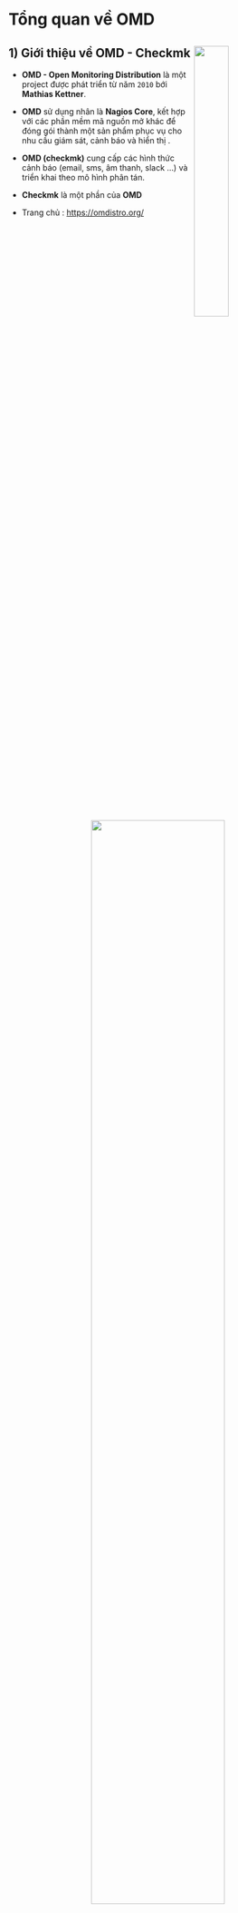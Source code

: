 # Tổng quan về OMD
## **1) Giới thiệu về OMD - Checkmk** <img src=https://i.imgur.com/HhEPPqV.png width=35% align=right>
- **OMD - Open Monitoring Distribution** là một project được phát triển từ năm `2010` bới **Mathias Kettner**. 
- **OMD** sử dụng nhân là **Nagios Core**, kết hợp với các phần mềm mã nguồn mở khác để đóng gói thành một sản phẩm phục vụ cho nhu cầu giám sát, cảnh báo và hiển thị .
- **OMD (checkmk)** cung cấp các hình thức cảnh báo (email, sms, âm thanh, slack …) và triển khai theo mô hình phân tán.
- **Checkmk** là một phần của **OMD**
- Trang chủ : https://omdistro.org/

    <p align=center><img src=https://i.imgur.com/maEveIt.png width=70%></p>
## **2) Lịch sử hình thành của OMD - Checkmk**
- Dự án **Check_MK** được phát triển từ năm `2008` như là một plugin của **Nagios Core**.
- Năm `2010` dự án **OMD** (**Open Monitoring Distribution**) được khởi động bởi **Mathias Kettner**, là sự kết hợp của **Nagios**, **Check_MK**, **NagVis**, **PNP4Nagios**, **DocuWiki**, ... tạo nên sự linh hoạt trong giám sát. Các distro của **OMD** hiện tại đang là **OMD-LABS** và **CHECK_MK RAW**. Trong đó :
    - **OMD-Labs** chứa tất cả các thành phần nguyên bản của **OMD** và một số addons thêm vào như **Grafana**, **InfluxDB**, **Naemon**, **Icinga 2**.
    - **CHECK_MK RAW** tập trung vào **Check_MK**, đây là một gói nhỏ hơn chứa các thành phần để chạy **Check_MK**.
- Năm `2015`, phiên bản đơn giản của **OMD** ra đời gọi là **Check_MK**, tồn tại có 2 phiên bản là Check_MK Raw Edition (CRE) và Check_MK Enterprise Edition (CEE).
- Ngày `16.04.2019`, dự án **Check_MK** chính thức được đổi tên thành "**Checkmk**"
- Checkmk hiện có 4 phiên bản :
    - **Checkmk Raw Edition** : miễn phí, 100% mã nguồn mở, và là 1 hệ thống giám sát IT toàn diện
    - **Checkmk Enterprise - Free Edition** : phiên bản miễn phí của bản thương mại, giới hạn với 2 sites, mỗi site tối đa 10 host có thể giám sát .
    - **Checkmk Enterprise - Standard Edition** : bao gồm một số tính năng bổ sung có liên quan trong môi trường chuyên nghiệp, cung cấp khả năng mở rộng tốt hơn và cung cấp cơ hội nhận hỗ trợ cấp doanh nghiệp thông qua nhà cung cấp hoặc mạng lưới đối tác của mình. Hiện tại phiên bản này trả phí theo năm .
    - **Checkmk Enterprise - Managed Services Edition** dựa trên Enterprise - Standard Edition và cung cấp thêm các tính năng đặc biệt nhắm vào các công ty muốn cung cấp Checkmk dưới dạng dịch vụ được quản lý .


<p align=center><img src=https://i.imgur.com/QnP6nVa.png width=80%></p>

## **3) Các tính năng nổi bật của Checkmk**
- Giám sát toàn diện :
    - Máy chủ, thiết bị mạng, tường lửa, SAN…
    - Các nền tảng ảo hóa : VMWare, HyperV, OpenStack, XEN.
    - Ứng dụng : Web, Database, Mail…
- Giao diện trực quan :
    - Overview host và service, event và cảnh báo trên 1 dashboard.
    - Cung cấp network topology tự động.
- Giám sát phân tán Multi-site :
    - Tạo site giám sát theo vùng địa lý
    - Quản lý tập trung các site trên Web
- Mutitenancy :
    - Tạo nhiều tenant độc lập trên một hạ tầng
    - Quản lý tenant theo multi-user
- GUI cấu hình giám sát client
    - Giao diện web WATO : khai báo và cấu hình cho host giám sát
    - Quản trị và điều khiển việc giám sát trên Web.
- Cảnh báo linh hoạt :
    - Gửi cảnh báo bằng nhiều hình thức : SMS, Email, Slack
    - Cảnh báo phân cấp theo mức độ người dùng.
## **4) So sánh Checkmk với các giải pháp giám sát khác**
| Tiêu chí | Checkmk | Zabbix | Nagios |
|----------|---------|--------|--------|
| Máy chủ vật lý | &#10004; | &#10004; | &#10004; |
| Thiết bị mạng | &#10004; | &#10004; | &#10004; |
| Nền tảng ảo hóa | &#10004; | Hạn chế | Hạn chế |
| Hiển thị | &#10004; | &#10004; | Hạn chế |
| Cảnh báo | &#10004; | &#10004; | &#10004; |
| Multitenancy | &#10004; | Không có | Không có |
| Độ khó triển khai | Dễ | Trung bình | Khó |
| Độ khó sử dụng | Dễ | Trung bình | Khó |

- Sự đóng góp từ cộng đồng :

    <img src=https://i.imgur.com/sTrwCOM.png>

## **5) Kiến trúc tổng quan của OMD**
- **OMD** được xây dựng từ những đóng góp của cộng đồng về những khó khăn hay khuyết điểm mà **Nagios** gặp phải, từ đó đưa ra quyết định cần tích hợp thêm những sản phẩm gì để cải thiện .
- **Checkmk** ra đời để giải quyết bài toán về hiệu năng mà **Nagios** gặp phải trong quá khứ . Cơ chế mới của **Checkmk** cho phép việc mở rộng hệ thống trở nên dễ dàng hơn, có thể giám sát nhiều hệ thống chỉ từ một máy chủ **Nagios server** .
- Có 2 mô đun mà **Checkmk** sử dụng để cải thiện đáng kể hiệu năng là **Livestatus** và **Livecheck** .
    - Livestatus có những thay đổi để cải thiện hiệu năng đó là:
        - Livestatus cũng sử dụng Nagios Event Broker API như NDO, nhưng nó sẽ không chủ động ghi dữ liệu ra. Thay vào đó, nó sẽ mở ra một socket để dữ liệu có thể được lấy ra theo yêu cầu.
        - Livestatus tiêu tốn ít CPU.
        - Livestatus không làm cho Disk I/O thay đổi khi truy vấn trạng thái dữ liệu.
        - Không cần cấu hình. Không cần cơ sở dữ liệu. Không cần quản lý.
    - Livecheck hoạt động như thế nào để cải thiện được hiệu năng :
        - Livecheck sử dụng các helper process, các core giao tiếp với helper thông qua Unix socket (điều này không xảy ra trên file system).
        - Chỉ có một một helper program được fork thay vì toàn bộ Nagios Core.
        - Các tiến trình fork được phân tán trên tất cả các CPU thay vì chỉ một như trước.
        - Process VM size tổng chỉ khoảng 100KB.

<p align=center><img src=https://i.imgur.com/cByjiFa.png width=70%></p>

## **6) Các phương thức mà Checkmk sử dụng**

<p align=center><img src=https://i.imgur.com/b72XJtZ.png width=70%></p>